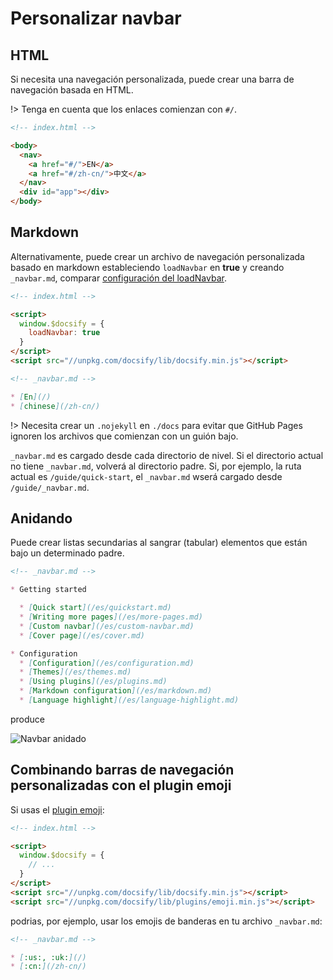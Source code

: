 # Personalizar navbar

## HTML

Si necesita una navegación personalizada, puede crear una barra de navegación basada en HTML.

!> Tenga en cuenta que los enlaces comienzan con `#/`.

```html
<!-- index.html -->

<body>
  <nav>
    <a href="#/">EN</a>
    <a href="#/zh-cn/">中文</a>
  </nav>
  <div id="app"></div>
</body>
```

## Markdown

Alternativamente, puede crear un archivo de navegación personalizada basado en markdown estableciendo `loadNavbar` en **true** y creando `_navbar.md`, comparar [configuración del loadNavbar](/es/configuration.md#loadnavbar).

```html
<!-- index.html -->

<script>
  window.$docsify = {
    loadNavbar: true
  }
</script>
<script src="//unpkg.com/docsify/lib/docsify.min.js"></script>
```

```markdown
<!-- _navbar.md -->

* [En](/)
* [chinese](/zh-cn/)
```

!> Necesita crear un `.nojekyll` en `./docs` para evitar que GitHub Pages ignoren los archivos que comienzan con un guión bajo.

`_navbar.md` es cargado desde cada directorio de nivel. Si el directorio actual no tiene `_navbar.md`, volverá al directorio padre. Si, por ejemplo, la ruta actual es `/guide/quick-start`, el `_navbar.md` wserá cargado desde `/guide/_navbar.md`.

## Anidando

Puede crear listas secundarias al sangrar (tabular) elementos que están bajo un determinado padre.

```markdown
<!-- _navbar.md -->

* Getting started

  * [Quick start](/es/quickstart.md)
  * [Writing more pages](/es/more-pages.md)
  * [Custom navbar](/es/custom-navbar.md)
  * [Cover page](/es/cover.md)

* Configuration
  * [Configuration](/es/configuration.md)
  * [Themes](/es/themes.md)
  * [Using plugins](/es/plugins.md)
  * [Markdown configuration](/es/markdown.md)
  * [Language highlight](/es/language-highlight.md)
```

produce

![Navbar anidado](/es/_images/nested-navbar.png 'Nesting navbar')

## Combinando barras de navegación personalizadas con el plugin emoji

Si usas el [plugin emoji](/es/plugins#emoji):

```html
<!-- index.html -->

<script>
  window.$docsify = {
    // ...
  }
</script>
<script src="//unpkg.com/docsify/lib/docsify.min.js"></script>
<script src="//unpkg.com/docsify/lib/plugins/emoji.min.js"></script>
```

podrias, por ejemplo, usar los emojis de banderas en tu archivo `_navbar.md`:

```markdown
<!-- _navbar.md -->

* [:us:, :uk:](/)
* [:cn:](/zh-cn/)
```
